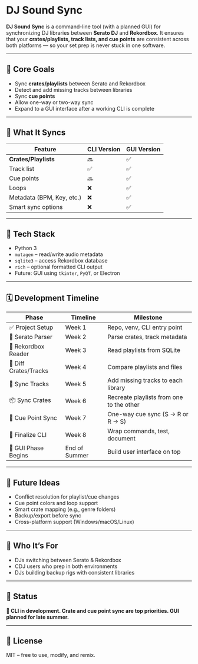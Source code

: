 # DJ Sound Sync

**DJ Sound Sync** is a command-line tool (with a planned GUI) for synchronizing DJ libraries between **Serato DJ** and **Rekordbox**. It ensures that your **crates/playlists, track lists, and cue points** are consistent across both platforms — so your set prep is never stuck in one software.

---

## 🎯 Core Goals

- Sync **crates/playlists** between Serato and Rekordbox
- Detect and add missing tracks between libraries
- Sync **cue points**
- Allow one-way or two-way sync
- Expand to a GUI interface after a working CLI is complete

---

## 📁 What It Syncs

| Feature            | CLI Version | GUI Version |
|-------------------|-------------|-------------|
| **Crates/Playlists** | 🔜        | ✅          |
| Track list        | ✅          | ✅          |
| Cue points        | 🔜          | ✅          |
| Loops             | ❌          | ✅          |
| Metadata (BPM, Key, etc.) | ❌    | ✅          |
| Smart sync options | ❌         | ✅          |

---

## 🔨 Tech Stack

- Python 3
- `mutagen` – read/write audio metadata
- `sqlite3` – access Rekordbox database
- `rich` – optional formatted CLI output
- Future: GUI using `tkinter`, `PyQT`, or Electron

---

## 🗓️ Development Timeline

| Phase | Timeline | Milestone |
|-------|----------|-----------|
| ✅ Project Setup | Week 1 | Repo, venv, CLI entry point |
| 🔄 Serato Parser | Week 2 | Parse crates, track metadata |
| 🧠 Rekordbox Reader | Week 3 | Read playlists from SQLite |
| 🧮 Diff Crates/Tracks | Week 4 | Compare playlists and files |
| 🔁 Sync Tracks | Week 5 | Add missing tracks to each library |
| 📦 Sync Crates | Week 6 | Recreate playlists from one to the other |
| 🎯 Cue Point Sync | Week 7 | One-way cue sync (S → R or R → S) |
| 🧪 Finalize CLI | Week 8 | Wrap commands, test, document |
| 🎨 GUI Phase Begins | End of Summer | Build user interface on top |

---

## 🧠 Future Ideas

- Conflict resolution for playlist/cue changes
- Cue point colors and loop support
- Smart crate mapping (e.g., genre folders)
- Backup/export before sync
- Cross-platform support (Windows/macOS/Linux)

---

## 🙋 Who It’s For

- DJs switching between Serato & Rekordbox
- CDJ users who prep in both environments
- DJs building backup rigs with consistent libraries

---

## 🧪 Status

**🚧 CLI in development. Crate and cue point sync are top priorities. GUI planned for late summer.**

---

## 📜 License

MIT – free to use, modify, and remix.
